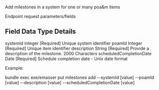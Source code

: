 Add milestones in a system for one or many poa&m items

Endpoint request parameters/fields

Field                   Data Type  Details
-------------------------------------------------------------------------------------------------
systemId                Integer    [Required] Unique system identifier
poamId                  Integer    [Required] Unique item identifier
description             String     [Required] Provide a description of the milestone. 2000 Characters 
scheduledCompletionDate Date       [Required] Schedule completion date - Unix date format

Example:

bundle exec exe/emasser put milestones add --systemId [value] --poamId [value] --description [value] --scheduledCompletionDate [value]
